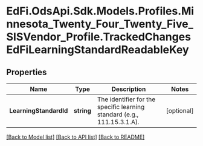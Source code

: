 # EdFi.OdsApi.Sdk.Models.Profiles.Minnesota_Twenty_Four_Twenty_Five_SISVendor_Profile.TrackedChangesEdFiLearningStandardReadableKey

## Properties

Name | Type | Description | Notes
------------ | ------------- | ------------- | -------------
**LearningStandardId** | **string** | The identifier for the specific learning standard (e.g., 111.15.3.1.A). | [optional] 

[[Back to Model list]](../README.md#documentation-for-models) [[Back to API list]](../README.md#documentation-for-api-endpoints) [[Back to README]](../README.md)

